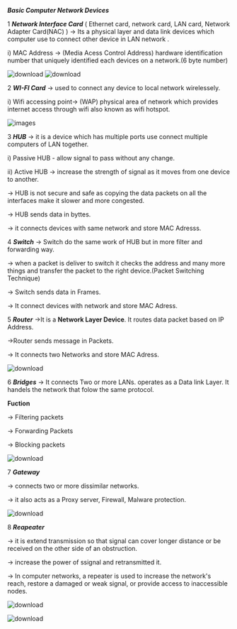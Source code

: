 ***Basic Computer Network Devices*** 

1 ***Network Interface Card***
 ( Ethernet card, network card, LAN card, Network Adapter Card(NAC) )
  -> Its a physical layer and data link  devices which computer use to connect other device in LAN network .
  
   i) MAC Address -> (Media Acess Control Address) hardware identification number that uniquely identified each devices on a network.(6 byte number)

   ![download](https://github.com/whitesoul07/Computer-Networking/assets/165417316/ab298041-e634-4f98-8e2b-218114127f24)
   ![download](https://github.com/whitesoul07/Computer-Networking/assets/165417316/b60c02fb-50f2-4219-bde6-d9c9d1fa174d)

2 ***WI-FI Card***
-> used to connect any device to local network wirelessely.

 i) Wifi accessing point-> (WAP) physical area of network which provides internet access through wifi also known as wifi hotspot.

  ![images](https://github.com/whitesoul07/Computer-Networking/assets/165417316/2c9dc0e0-af04-4630-87e9-2953f8321744)

3 ***HUB***
-> it is a device which has multiple ports use connect multiple computers of LAN together.

 i) Passive HUB - allow signal to pass without any change.
 
 ii) Active HUB -> increase the strength of signal as it moves from one device to another.

 -> HUB is not secure and safe  as copying the data packets on all the interfaces make it slower and more congested.

 -> HUB sends data in byttes.

 -> it connects devices with same network and store MAC Adresss.

4 ***Switch***
-> Switch do the same work of HUB  but in more   filter and forwarding way.

-> when a packet is deliver to switch it checks the address and many more things and transfer the packet to the right device.(Packet Switching Technique)

-> Switch sends data in Frames.

-> It connect devices with network and store MAC Adress.

5 ***Router***
->It is a **Network Layer Device**. It routes data packet based on IP Address.

->Router sends message in Packets.

-> It connects two Networks and store MAC Adress.

   ![download](https://github.com/whitesoul07/Computer-Networking/assets/165417316/5f05b933-cb2a-461e-89f9-b33a84c8e301)

6 ***Bridges***
-> It connects Two or more LANs. operates as a Data link Layer. It handels the network that folow the same protocol.

  **Fuction**

  -> Filtering packets

  -> Forwarding Packets

  -> Blocking packets

  ![download](https://github.com/whitesoul07/Computer-Networking/assets/165417316/8f39b238-5ade-4b48-94f4-96c2752a6732)

7 ***Gateway***

-> connects two or more dissimilar networks.

-> it also acts as a Proxy server, Firewall, Malware protection.

   ![download](https://github.com/whitesoul07/Computer-Networking/assets/165417316/6ff868ef-5585-4843-ba39-b81ea85ddf21)


8 ***Reapeater***

-> it is extend transmission so that signal can cover longer distance or be received on the other side of an obstruction.

-> increase the power of ssignal and retransmitted it.

-> In computer networks, a repeater is used to increase the network's reach, restore a damaged or weak signal, or provide access to inaccessible nodes.   


   ![download](https://github.com/whitesoul07/Computer-Networking/assets/165417316/1faba62f-575e-47cc-8d7b-5f0493ef7517)

   ![download](https://github.com/whitesoul07/Computer-Networking/assets/165417316/a611e5ea-bf00-406d-8ee2-aeffe213c067)

   
